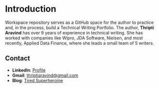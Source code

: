 # Introduction

Workspace repository serves as a GitHub space for the author to practice and, in the process, build a Technical Writing Portfolio. The author, **Thripti Aravind** has over 9 years of experience in technical writing. She has worked with companies like Wipro, JDA Software, Nielsen, and most recently, Applied Data Finance, where she leads a small team of 5 writers.

## Contact
* **LinkedIn**: [Profile](https://www.linkedin.com/in/thripti-aravind-40459b35/)
* **Gmail**: thriptiaravind@gmail.com
* **Blog**: [Tired Superheroine](http://www.thriptiaravind.com/)



